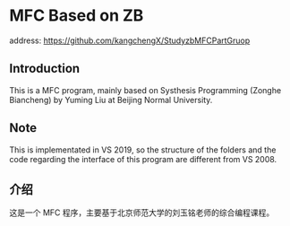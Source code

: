 # MFC Based on ZB
address: https://github.com/kangchengX/StudyzbMFCPartGruop

## Introduction
This is a MFC program, mainly based on Systhesis Programming (Zonghe Biancheng) by Yuming Liu at Beijing Normal University. 

## Note
This is implementated in VS 2019, so the structure of the folders and the code regarding the interface of this program are different from VS 2008.

## 介绍
这是一个 MFC 程序，主要基于北京师范大学的刘玉铭老师的综合编程课程。
